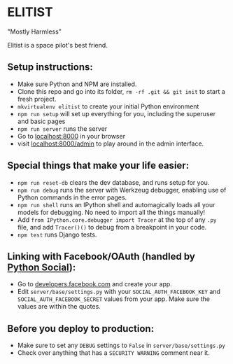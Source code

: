 ELITIST
=======

"Mostly Harmless"

Elitist is a space pilot's best friend.

Setup instructions:
------------------------

* Make sure Python and NPM are installed.
* Clone this repo and go into its folder, `rm -rf .git && git init` to start a fresh project.
* `mkvirtualenv elitist` to create your initial Python environment
* `npm run setup` will set up everything for you, including the superuser and basic pages
* `npm run server` runs the server
* Go to [localhost:8000](http://localhost:8000/) in your browser
* visit [localhost:8000/admin](http://localhost:8000/admin) to play around in the admin interface.

Special things that make your life easier:
------------------------------------------

* `npm run reset-db` clears the dev database, and runs setup for you.
* `npm run debug` runs the server with Werkzeug debugger, enabling use of Python commands in the error pages.
* `npm run shell` runs an IPython shell and automagically loads all your models for debugging. No need to import all the things manually!
* Add `from IPython.core.debugger import Tracer` at the top of any `.py` file, and add `Tracer()()` to debug from a breakpoint in your code.
* `npm test` runs Django tests.

Linking with Facebook/OAuth (handled by [Python Social](http://psa.matiasaguirre.net/)):
-------------------------------------------------

* Go to [developers.facebook.com](https://developers.facebook.com/) and create your app.
* Edit `server/base/settings.py` with your `SOCIAL_AUTH_FACEBOOK_KEY` and `SOCIAL_AUTH_FACEBOOK_SECRET` values from your app. Make sure the values are within the quotes.

Before you deploy to production:
--------------------------------

* Make sure to set any `DEBUG` settings to `False` in `server/base/settings.py`
* Check over anything that has a `SECURITY WARNING` comment near it.
